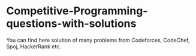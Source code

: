# Competitive-Programming-questions-with-solutions
You can find here solution of many problems from Codeforces, CodeChef, Spoj, HackerRank etc.
